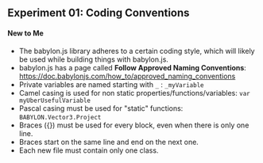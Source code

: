 ## Experiment 01: Coding Conventions

#### New to Me
- The babylon.js library adheres to a certain coding style, which will likely be used while building things with babylon.js.
- babylon.js has a page called **Follow Approved Naming Conventions**: https://doc.babylonjs.com/how_to/approved_naming_conventions
- Private variables are named starting with `_` : `_myVariable`
- Camel casing is used for non static properties/functions/variables: `var myUberUsefulVariable`
- Pascal casing must be used for "static" functions: `BABYLON.Vector3.Project`
- Braces ({}) must be used for every block, even when there is only one line.
- Braces start on the same line and end on the next one.
- Each new file must contain only one class.
